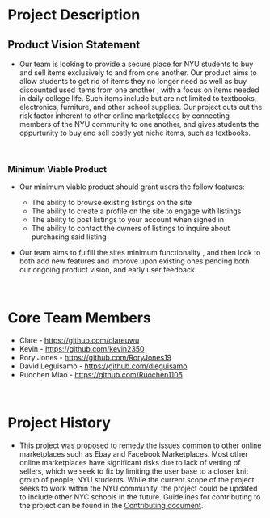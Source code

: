 # Project Description

## Product Vision Statement
- Our team is looking to provide a secure place for NYU students to buy and sell items exclusively to and from one another.
Our product aims to allow students to get rid of items they no longer need as well as buy discounted used items from one another , with a focus on items needed in daily college life. Such items include but are not limited to textbooks, electronics, furniture, and other school supplies. Our project cuts out the risk factor inherent to other online marketplaces by connecting members of the NYU community to one another, and gives students the oppurtunity to buy and sell costly yet niche items, such as textbooks.
<br>

### Minimum Viable Product
- Our minimum viable product should grant users the follow features:
    - The ability to browse existing listings on the site
    - The ability to create a profile on the site to engage with listings
    - The ability to post listings to your account when signed in
    - The ability to contact the owners of listings to inquire about purchasing said listing

- Our team aims to fulfill the sites minimum functionality , and then look to both add new features and improve upon existing ones pending both our ongoing product vision, and early user feedback.

<br>

# Core Team Members
- Clare - https://github.com/clareuwu
- Kevin - https://github.com/kevin2350
- Rory Jones - https://github.com/RoryJones19
- David Leguisamo - https://github.com/dleguisamo
- Ruochen Miao - https://github.com/Ruochen1105


<br>

# Project History
- This project was proposed to remedy the issues common to other online marketplaces such as Ebay and Facebook Marketplaces. Most other online marketplaces have significant risks due to lack of vetting of sellers, which we seek to fix by limiting the user base to a closer knit group of people; NYU students. While the current scope of the project seeks to work within the NYU community, the project could be updated to include other NYC schools in the future. Guidelines for contributing to the project can be found in the [Contributing document](CONTRIBUTING.md).